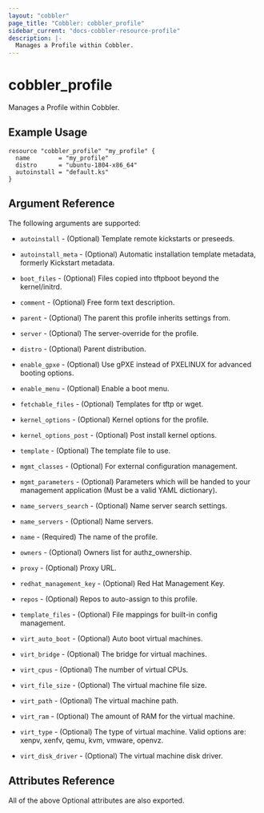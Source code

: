 ```yaml
---
layout: "cobbler"
page_title: "Cobbler: cobbler_profile"
sidebar_current: "docs-cobbler-resource-profile"
description: |-
  Manages a Profile within Cobbler.
---
```


# cobbler_profile

Manages a Profile within Cobbler.

## Example Usage

```hcl
resource "cobbler_profile" "my_profile" {
  name        = "my_profile"
  distro      = "ubuntu-1804-x86_64"
  autoinstall = "default.ks"
}
```

## Argument Reference

The following arguments are supported:

* `autoinstall` - (Optional) Template remote kickstarts or preseeds.

* `autoinstall_meta` - (Optional) Automatic installation template metadata,
  formerly Kickstart metadata.

* `boot_files` - (Optional) Files copied into tftpboot beyond the
  kernel/initrd.

* `comment` - (Optional) Free form text description.

* `parent` - (Optional) The parent this profile inherits settings from.

* `server` - (Optional) The server-override for the profile.

* `distro` - (Optional) Parent distribution.

* `enable_gpxe` - (Optional) Use gPXE instead of PXELINUX for
  advanced booting options.

* `enable_menu` - (Optional) Enable a boot menu.

* `fetchable_files` - (Optional) Templates for tftp or wget.

* `kernel_options` - (Optional) Kernel options for the profile.

* `kernel_options_post` - (Optional) Post install kernel options.

* `template` - (Optional) The template file to use.

* `mgmt_classes` - (Optional) For external configuration management.

* `mgmt_parameters` - (Optional) Parameters which will be handed to
  your management application (Must be a valid YAML dictionary).

* `name_servers_search` - (Optional) Name server search settings.

* `name_servers` - (Optional) Name servers.

* `name` - (Required) The name of the profile.

* `owners` - (Optional) Owners list for authz_ownership.

* `proxy` - (Optional) Proxy URL.

* `redhat_management_key` - (Optional) Red Hat Management Key.

* `repos` - (Optional) Repos to auto-assign to this profile.

* `template_files` - (Optional) File mappings for built-in config
  management.

* `virt_auto_boot` - (Optional) Auto boot virtual machines.

* `virt_bridge` - (Optional) The bridge for virtual machines.

* `virt_cpus` - (Optional) The number of virtual CPUs.

* `virt_file_size` - (Optional) The virtual machine file size.

* `virt_path` - (Optional) The virtual machine path.

* `virt_ram` - (Optional) The amount of RAM for the virtual machine.

* `virt_type` - (Optional) The type of virtual machine. Valid options
  are: xenpv, xenfv, qemu, kvm, vmware, openvz.

* `virt_disk_driver` - (Optional) The virtual machine disk driver.

## Attributes Reference

All of the above Optional attributes are also exported.
